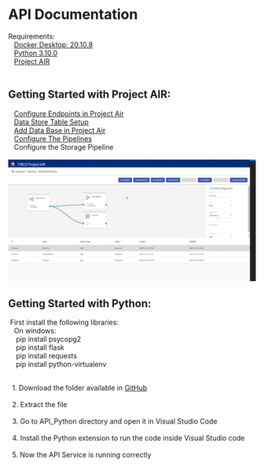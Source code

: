 
<h1>API Documentation</h1>

Requirements:<br>
&nbsp;&nbsp;	[Docker Desktop: 20.10.8](https://docs.docker.com/get-docker/)<br>
&nbsp;&nbsp;	[Python 3.10.0](https://www.python.org/downloads/)<br>
&nbsp;&nbsp;	[Project AIR](https://github.com/TIBCOSoftware/labs-air/releases/tag/0.6.0-563)<br>
<br>
<h2>Getting Started with Project AIR: </h2> 

&nbsp;&nbsp;&nbsp;[Configure Endpoints in Project Air](https://tibcosoftware.github.io/labs-air/docs/userguide/configuringendpoints/) <br>
&nbsp;&nbsp;&nbsp;[Data Store Table Setup](https://tibcosoftware.github.io/labs-air/docs/userguide/configuringendpoints/#prerequisite-3-data-store-table-setup) <br>
&nbsp;&nbsp;&nbsp;[Add Data Base in Project Air](https://tibcosoftware.github.io/labs-air/docs/userguide/configuringendpoints/#adding-data-stores) <br>
&nbsp;&nbsp;&nbsp;[Configure The Pipelines](https://tibcosoftware.github.io/labs-air/docs/tutorials/#basic-pipe) <br>
&nbsp;&nbsp;&nbsp;Configure the Storage Pipeline <br>
&nbsp;&nbsp;&nbsp;![ScreenShot](https://github.com/BrandonRH17/TibcoLabsHackathon/blob/main/API_Python/img/pipelines.png) <br>

<h2>Getting Started with Python:</h2>
&nbsp;First install the following libraries: <br>
&nbsp;&nbsp;	On windows: <br>
&nbsp;&nbsp;&nbsp;	pip install  psycopg2 <br>
&nbsp;&nbsp;&nbsp;	pip install flask <br
&nbsp;&nbsp;&nbsp;	pip install flask-restful <br>
&nbsp;&nbsp;&nbsp;	pip install requests <br>
&nbsp;&nbsp;&nbsp;	pip install python-virtualenv <br> <br>

&nbsp; 1. Download the folder available in [GitHub](https://github.com/BrandonRH17/TibcoLabsHackathon)<br><br>
&nbsp; 2. Extract the file <br><br>
&nbsp; 3. Go to API_Python directory and open it in Visual Studio Code <br><br>
&nbsp; 4. Install the Python extension to run the code inside Visual Studio code <br><br>
&nbsp; 5. Now the API  Service is running correctly <br><br>
